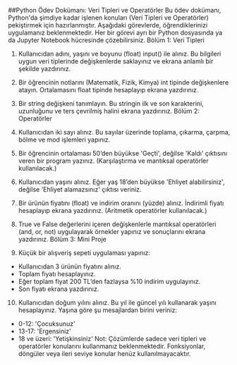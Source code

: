 ##Python Ödev Dokümanı: Veri Tipleri ve
Operatörler
Bu ödev dokümanı, Python'da şimdiye kadar işlenen konuları (Veri Tipleri ve Operatörler)
pekiştirmek için hazırlanmıştır. Aşağıdaki görevlerde, öğrendiklerinizi uygulamanız
beklenmektedir. Her bir görevi ayrı bir Python dosyasında ya da Jupyter Notebook
hücresinde çözebilirsiniz.
Bölüm 1: Veri Tipleri
1. Kullanıcıdan adını, yaşını ve boyunu (float) input() ile alınız. Bu bilgileri uygun veri
tiplerinde değişkenlerde saklayınız ve ekrana anlamlı bir şekilde yazdırınız.

2. Bir öğrencinin notlarını (Matematik, Fizik, Kimya) int tipinde değişkenlere atayın.
Ortalamasını float tipinde hesaplayıp ekrana yazdırınız.
3. Bir string değişkeni tanımlayın. Bu stringin ilk ve son karakterini, uzunluğunu ve ters
çevrilmiş halini ekrana yazdırınız.
Bölüm 2: Operatörler
4. Kullanıcıdan iki sayı alınız. Bu sayılar üzerinde toplama, çıkarma, çarpma, bölme ve mod
işlemleri yapınız.
5. Bir öğrencinin ortalaması 50’den büyükse 'Geçti', değilse 'Kaldı' çıktısını veren bir
program yazınız. (Karşılaştırma ve mantıksal operatörler kullanılacak.)
6. Kullanıcıdan yaşını alınız. Eğer yaş 18’den büyükse 'Ehliyet alabilirsiniz', değilse 'Ehliyet
alamazsınız' çıktısı veriniz.
7. Bir ürünün fiyatını (float) ve indirim oranını (yüzde) alınız. İndirimli fiyatı hesaplayıp
ekrana yazdırınız. (Aritmetik operatörler kullanılacak.)
8. True ve False değerlerini içeren değişkenlerle mantıksal operatörleri (and, or, not)
uygulayarak örnekler yapınız ve sonuçlarını ekrana yazdırınız.
Bölüm 3: Mini Proje
9. Küçük bir alışveriş sepeti uygulaması yapınız:
- Kullanıcıdan 3 ürünün fiyatını alınız.
- Toplam fiyatı hesaplayınız.
- Eğer toplam fiyat 200 TL’den fazlaysa %10 indirim uygulayınız.
- Son fiyatı ekrana yazdırınız.
10. Kullanıcıdan doğum yılını alınız. Bu yıl ile güncel yılı kullanarak yaşını hesaplayınız.
Yaşına göre şu mesajlardan birini veriniz:
- 0-12: 'Çocuksunuz'
- 13-17: 'Ergensiniz'
- 18 ve üzeri: 'Yetişkinsiniz'
Not: Çözümlerde sadece veri tipleri ve operatörler konularını kullanmanız beklenmektedir.
Fonksiyonlar, döngüler veya ileri seviye konular henüz kullanılmayacaktır.